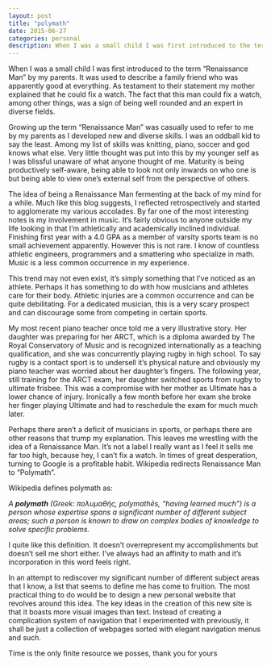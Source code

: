 ```yaml
---
layout: post
title: "polymath"
date: 2015-06-27
categories: personal
description: When I was a small child I was first introduced to the term “Renaissance Man” by my parents.
---
```


When I was a small child I was first introduced to the term “Renaissance Man” by my parents. It was used to describe a family friend who was apparently good at everything. As testament to their statement my mother explained that he could fix a watch. The fact that this man could fix a watch, among other things, was a sign of being well rounded and an expert in diverse fields.

Growing up the term “Renaissance Man” was casually used to refer to me by my parents as I developed new and diverse skills. I was an oddball kid to say the least. Among my list of skills was knitting, piano, soccer and god knows what else. Very little thought was put into this by my younger self as I was blissful unaware of what anyone thought of me. Maturity is being productively self-aware, being able to look not only inwards on who one is but being able to view one’s external self from the perspective of others.

The idea of being a Renaissance Man fermenting at the back of my mind for a while. Much like this blog suggests, I reflected retrospectively and started to agglomerate my various accolades. By far one of the most interesting notes is my involvement in music. It’s fairly obvious to anyone outside my life looking in that I’m athletically and academically inclined individual. Finishing first year with a 4.0 GPA as a member of varsity sports team is no small achievement apparently. However this is not rare. I know of countless athletic engineers, programmers and a smattering who specialize in math. Music is a less common occurrence in my experience.

This trend may not even exist, it’s simply something that I’ve noticed as an athlete. Perhaps it has something to do with how musicians and athletes care for their body. Athletic injuries are a common occurrence and can be quite debilitating. For a dedicated musician, this is a very scary prospect and can discourage some from competing in certain sports.

My most recent piano teacher once told me a very illustrative story. Her daughter was preparing for her ARCT, which is a diploma awarded by The Royal Conservatory of Music and is recognized internationally as a teaching qualification, and she was concurrently playing rugby in high school. To say rugby is a contact sport is to undersell it’s physical nature and obviously my piano teacher was worried about her daughter’s fingers. The following year, still training for the ARCT exam, her daughter switched sports from rugby to ultimate frisbee. This was a compromise with her mother as Ultimate has a lower chance of injury. Ironically a few month before her exam she broke her finger playing Ultimate and had to reschedule the exam for much much later.

Perhaps there aren’t a deficit of musicians in sports, or perhaps there are other reasons that trump my explanation. This leaves me wrestling with the idea of a Renaissance Man. It’s not a label I really want as I feel it sells me far too high, because hey, I can’t fix a watch. In times of great desperation, turning to Google is a profitable habit. Wikipedia redirects Renaissance Man to “Polymath”.

Wikipedia defines polymath as:

_A **polymath** (Greek: πολυμαθής, polymathēs, “having learned much”) is a person whose expertise spans a significant number of different subject areas; such a person is known to draw on complex bodies of knowledge to solve specific problems._

I quite like this definition. It doesn’t overrepresent my accomplishments but doesn’t sell me short either. I’ve always had an affinity to math and it’s incorporation in this word feels right.

In an attempt to rediscover my significant number of different subject areas that I know, a list that seems to define me has come to fruition. The most practical thing to do would be to design a new personal website that revolves around this idea. The key ideas in the creation of this new site is that it boasts more visual images than text. Instead of creating a complication system of navigation that I experimented with previously, it shall be just a collection of webpages sorted with elegant navigation menus and such.

Time is the only finite resource we posses, thank you for yours
